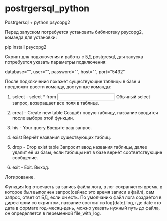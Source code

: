 # postrgersql_python

Postrgersql + python psycopg2

Перед запуском потребуется установить библиотеку psycopg2, команда для установки:

pip install psycopg2

Скрипт для подключения и работы с БД postgresql, для запуска потребуется указать параметры подключения:

database="", 
user="", 
password="", 
host="", 
port="5432"

После подключения покажет существующие таблицы в базе и предложит ввести команду, доступные команды:

1) select - select * from <Input table name>
Обычный select запрос, возвращает все поля в таблице.  

2) creat - Create new table
Создаёт новую таблицу, название вводится после выбора этой функции.

3) his - Your query
Введите ваш запрос.

4) exist 
Вернёт названия существующих таблиц.

5) drop - Drop exist table
Запросит ввод названия таблицы, далее удалит её из базы, если таблицы нет в базе вернёт соответствующие сообщение.

5) exit - Exit.
Выход.


Логирование.

Функция log отвечаеть за запись файла лога, в лог сохраняется время, в которое был выполнен запрос(сейчас это время записи в файл),
сам запрос, ответ от БД, если он есть. По умолчанию файл лога создаётся в директории со скриптом, название состоит из log{date}.log,
где date это дата в формате год-месяц-день, можно указать нужный путь до файла, он определяется в переменной file_with_log.